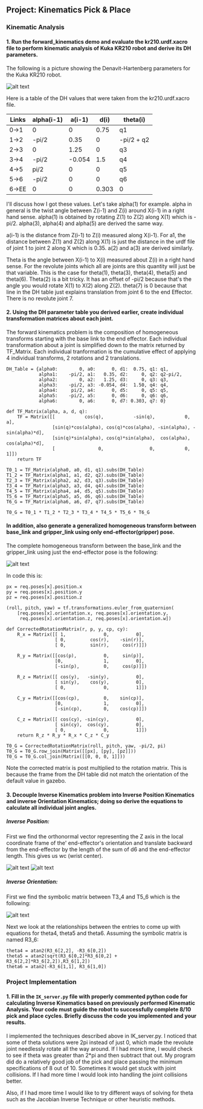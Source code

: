 ## Project: Kinematics Pick & Place
[//]: # (Image References)

[image1]: ./misc_images/dh.jpg
[image2]: ./misc_images/equation.jpg
[image3]: ./misc_images/matrix.jpg
[image4]: ./misc_images/position1.jpg
[image5]: ./misc_images/position2.jpg

### Kinematic Analysis
#### 1. Run the forward_kinematics demo and evaluate the kr210.urdf.xacro file to perform kinematic analysis of Kuka KR210 robot and derive its DH parameters.

The following is a picture showing the Denavit-Hartenberg parameters for the Kuka KR210 robot.

![alt text][image1]

Here is a table of the DH values that were taken from the kr210.urdf.xacro file. 

Links | alpha(i-1) | a(i-1) | d(i) | theta(i)
--- | --- | --- | --- | ---
0->1 | 0 | 0 | 0.75 | q1
1->2 | -pi/2 | 0.35 | 0 | -pi/2 + q2
2->3 | 0 | 1.25 | 0 | q3
3->4 | -pi/2 | -0.054 | 1.5 | q4
4->5 | pi/2 | 0 | 0 | q5
5->6 | -pi/2 | 0 | 0 | q6
6->EE | 0 | 0 | 0.303 | 0

I'll discuss how I got these values. Let's take alpha(1) for example. alpha in general is the twist angle between Z(i-1) and Z(i) around 
X(i-1) in a right hand sense. alpha(1) is obtained by rotating Z(1) to Z(2) along X(1) which 
is -pi/2. alpha(3), alpha(4) and alpha(5) are derived the same way.

a(i-1) is the distance from Z(i-1) to Z(i) measured along X(i-1). For a1, the distance between
Z(1) and Z(2) along X(1) is just the distance in the urdf file of joint 1 to joint 2 along X which
is 0.35. a(2) and a(3) are derived similarly.

Theta is the angle between X(i-1) to X(i) measured about Z(i) in a right hand sense. For the revolute
joints which all are joints are this quantity will just be that variable. This is the case for 
theta(1), theta(3), theta(4), theta(5) and theta(6). Theta(2) is a bit tricky. It has an offset of -pi/2 because that's the angle you would rotate X(1) to X(2)
along Z(2). theta(7) is 0 because that line in the DH table just explains translation from joint 6
to the end Effector. There is no revolute joint 7.


#### 2. Using the DH parameter table you derived earlier, create individual transformation matrices about each joint.

The forward kinematics problem is the composition of homogeneous transforms starting with the base link
to the end effector. Each individual transformation about a joint is simplified down
to the matrix returned by TF_Matrix. Each individual tranformation is the cumulative effect 
of applying 4 individual transforms, 2 rotations and 2 translations. 

```
DH_Table = {alpha0:        0, a0:      0, d1:  0.75, q1: q1,
            alpha1:    -pi/2, a1:   0.35, d2:     0, q2: q2-pi/2,
            alpha2:        0, a2:   1.25, d3:     0, q3: q3,
            alpha3:    -pi/2, a3: -0.054, d4:  1.50, q4: q4,
            alpha4:     pi/2, a4:      0, d5:     0, q5: q5,
            alpha5:    -pi/2, a5:      0, d6:     0, q6: q6,
            alpha6:        0, a6:      0, d7: 0.303, q7: 0}

def TF_Matrix(alpha, a, d, q):
    TF = Matrix([[           cos(q),           -sin(q),           0,             a],
                 [sin(q)*cos(alpha), cos(q)*cos(alpha), -sin(alpha), -sin(alpha)*d],
                 [sin(q)*sin(alpha), cos(q)*sin(alpha),  cos(alpha),  cos(alpha)*d],
                 [                0,                 0,           0,             1]])
    return TF

T0_1 = TF_Matrix(alpha0, a0, d1, q1).subs(DH_Table)
T1_2 = TF_Matrix(alpha1, a1, d2, q2).subs(DH_Table)
T2_3 = TF_Matrix(alpha2, a2, d3, q3).subs(DH_Table)
T3_4 = TF_Matrix(alpha3, a3, d4, q4).subs(DH_Table)
T4_5 = TF_Matrix(alpha4, a4, d5, q5).subs(DH_Table)
T5_6 = TF_Matrix(alpha5, a5, d6, q6).subs(DH_Table)
T6_G = TF_Matrix(alpha6, a6, d7, q7).subs(DH_Table)

T0_G = T0_1 * T1_2 * T2_3 * T3_4 * T4_5 * T5_6 * T6_G 

```
#### In addition, also generate a generalized homogeneous transform between base_link and gripper_link using only end-effector(gripper) pose.
The complete homogeneous transform between the base_link and the gripper_link using just
the end-effector pose is the following:

![alt text][image2]

In code this is:
```
px = req.poses[x].position.x
py = req.poses[x].position.y
pz = req.poses[x].position.z

(roll, pitch, yaw) = tf.transformations.euler_from_quaternion(
    [req.poses[x].orientation.x, req.poses[x].orientation.y,
     req.poses[x].orientation.z, req.poses[x].orientation.w])

def CorrectedRotationMatrix(r, p, y, cp, cy):
    R_x = Matrix([[ 1,              0,          0],
                  [ 0,         cos(r),    -sin(r)],
                  [ 0,         sin(r),     cos(r)]])
              
    R_y = Matrix([[cos(p),          0,     sin(p)],
                  [0,               1,          0],
                  [-sin(p),         0,     cos(p)]])

    R_z = Matrix([[ cos(y),   -sin(y),          0],
                  [ sin(y),    cos(y),          0],
                  [ 0,              0,          1]])

    C_y = Matrix([[cos(cp),         0,    sin(cp)],
                  [0,               1,          0],
                  [-sin(cp),        0,    cos(cp)]])

    C_z = Matrix([[ cos(cy), -sin(cy),          0],
                  [ sin(cy),  cos(cy),          0],
                  [ 0,              0,          1]])
    return R_z * R_y * R_x * C_z * C_y

T0_G = CorrectedRotationMatrix(roll, pitch, yaw, -pi/2, pi)
T0_G = T0_G.row_join(Matrix([[px], [py], [pz]]))
T0_G = T0_G.col_join(Matrix([[0, 0, 0, 1]])) 
```
Note the corrected matrix is post multiplied to the rotation matrix. This is because
the frame from the DH table did not match the orientation of the default value in gazebo.

#### 3. Decouple Inverse Kinematics problem into Inverse Position Kinematics and inverse Orientation Kinematics; doing so derive the equations to calculate all individual joint angles.

##### Inverse Position:
First we find the orthonormal vector representing the Z axis in the local coordinate frame of the'
end-effector's orientation and translate backward from the end-effector by the length 
of the sum of d6 and the end-effector length. This gives us wc (wrist center). 

![alt text][image4]
![alt text][image5]

##### Inverse Orientation:

First we find the symbolic matrix between T3_4 and T5_6 which is the following:

![alt text][image3]

Next we look at the relationships between the entries to come up with equations for theta4, theta5 and
theta6. Assuming the symbolic matrix is named R3_6:

```
theta4 = atan2(R3_6[2,2], -R3_6[0,2])
theta5 = atan2(sqrt(R3_6[0,2]*R3_6[0,2] + R3_6[2,2]*R3_6[2,2]),R3_6[1,2])
theta6 = atan2(-R3_6[1,1], R3_6[1,0]) 
```

### Project Implementation

#### 1. Fill in the `IK_server.py` file with properly commented python code for calculating Inverse Kinematics based on previously performed Kinematic Analysis. Your code must guide the robot to successfully complete 8/10 pick and place cycles. Briefly discuss the code you implemented and your results. 

I implemented the techniques described above in IK_server.py. I noticed that some of theta solutions were 2pi instead
of just 0, which made the revolute joint needlessly rotate all the way around. If I had more time, I would 
check to see if theta was greater than 2*pi and then subtract that out. My program did do a relatively good job
of the pick and place passing the minimum specifications of 8 out of 10. Sometimes it would get stuck with joint
collisions. If I had more time I would look into handling the joint collisions better.

Also, if I had more time I would like to try different ways of solving for theta such as the Jacobian Inverse 
Technique or other heuristic methods.



